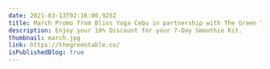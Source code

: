 ```yaml
---
date: 2021-03-13T02:16:00.925Z
title: March Promo from Bliss Yoga Cebu in partnership with The Green Table.
description: Enjoy your 10% Discount for your 7-Day Smoothie Kit.
thumbnail: march.jpg
link: https://thegreentable.co/
isPublishedBlog: true
---
```

